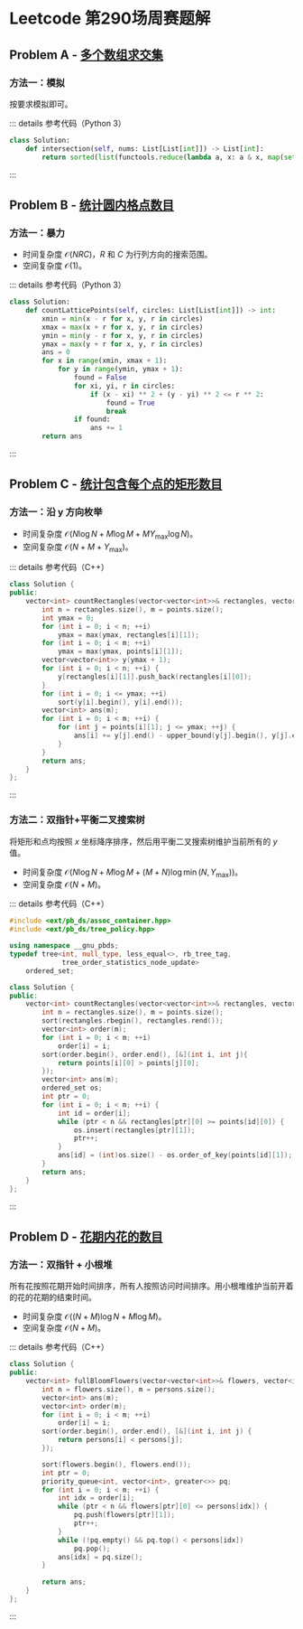 # Leetcode 第290场周赛题解

## Problem A - [多个数组求交集](https://leetcode.cn/problems/intersection-of-multiple-arrays/)

### 方法一：模拟

按要求模拟即可。

::: details 参考代码（Python 3）

```python
class Solution:
    def intersection(self, nums: List[List[int]]) -> List[int]:
        return sorted(list(functools.reduce(lambda a, x: a & x, map(set, nums))))
```

:::

## Problem B - [统计圆内格点数目](https://leetcode.cn/problems/count-lattice-points-inside-a-circle/)

### 方法一：暴力

- 时间复杂度 $\mathcal{O}(NRC)$，$R$ 和 $C$ 为行列方向的搜索范围。
- 空间复杂度 $\mathcal{O}(1)$。

::: details 参考代码（Python 3）

```python
class Solution:
    def countLatticePoints(self, circles: List[List[int]]) -> int:
        xmin = min(x - r for x, y, r in circles)
        xmax = max(x + r for x, y, r in circles)
        ymin = min(y - r for x, y, r in circles)
        ymax = max(y + r for x, y, r in circles)
        ans = 0
        for x in range(xmin, xmax + 1):
            for y in range(ymin, ymax + 1):
                found = False
                for xi, yi, r in circles:
                    if (x - xi) ** 2 + (y - yi) ** 2 <= r ** 2:
                        found = True
                        break
                if found:
                    ans += 1
        return ans
```

:::


## Problem C - [统计包含每个点的矩形数目](https://leetcode.cn/problems/count-number-of-rectangles-containing-each-point/)

### 方法一：沿 y 方向枚举

- 时间复杂度 $\mathcal{O}(N\log N+M\log M+MY_{\max}\log N)$。
- 空间复杂度 $\mathcal{O}(N+M+Y_{\max})$。

::: details 参考代码（C++）

```cpp
class Solution {
public:
    vector<int> countRectangles(vector<vector<int>>& rectangles, vector<vector<int>>& points) {
        int n = rectangles.size(), m = points.size();
        int ymax = 0;
        for (int i = 0; i < n; ++i)
            ymax = max(ymax, rectangles[i][1]);
        for (int i = 0; i < m; ++i)
            ymax = max(ymax, points[i][1]);
        vector<vector<int>> y(ymax + 1);
        for (int i = 0; i < n; ++i) {
            y[rectangles[i][1]].push_back(rectangles[i][0]);
        }
        for (int i = 0; i <= ymax; ++i)
            sort(y[i].begin(), y[i].end());
        vector<int> ans(m);
        for (int i = 0; i < m; ++i) {
            for (int j = points[i][1]; j <= ymax; ++j) {
                ans[i] += y[j].end() - upper_bound(y[j].begin(), y[j].end(), points[i][0] - 1);
            }
        }
        return ans;
    }
};
```

:::

### 方法二：双指针+平衡二叉搜索树

将矩形和点均按照 $x$ 坐标降序排序，然后用平衡二叉搜索树维护当前所有的 $y$ 值。

- 时间复杂度 $\mathcal{O}(N\log N+M\log M+(M+N)\log \min(N, Y_{\max}))$。
- 空间复杂度 $\mathcal{O}(N+M)$。

::: details 参考代码（C++）

```cpp
#include <ext/pb_ds/assoc_container.hpp>
#include <ext/pb_ds/tree_policy.hpp>

using namespace __gnu_pbds;
typedef tree<int, null_type, less_equal<>, rb_tree_tag,
             tree_order_statistics_node_update>
    ordered_set;

class Solution {
public:
    vector<int> countRectangles(vector<vector<int>>& rectangles, vector<vector<int>>& points) {
        int n = rectangles.size(), m = points.size();
        sort(rectangles.rbegin(), rectangles.rend());
        vector<int> order(m);
        for (int i = 0; i < m; ++i)
            order[i] = i;
        sort(order.begin(), order.end(), [&](int i, int j){
            return points[i][0] > points[j][0]; 
        });
        vector<int> ans(m);
        ordered_set os;
        int ptr = 0;
        for (int i = 0; i < m; ++i) {
            int id = order[i];
            while (ptr < n && rectangles[ptr][0] >= points[id][0]) {
                os.insert(rectangles[ptr][1]);
                ptr++;
            }
            ans[id] = (int)os.size() - os.order_of_key(points[id][1]);
        }
        return ans;
    }
};
```

:::

## Problem D - [花期内花的数目](https://leetcode.cn/problems/number-of-flowers-in-full-bloom/)

### 方法一：双指针 + 小根堆

所有花按照花期开始时间排序，所有人按照访问时间排序。用小根堆维护当前开着的花的花期的结束时间。

- 时间复杂度 $\mathcal{O}((N+M)\log N + M\log M)$。
- 空间复杂度 $\mathcal{O}(N+M)$。

::: details 参考代码（C++）

```cpp
class Solution {
public:
    vector<int> fullBloomFlowers(vector<vector<int>>& flowers, vector<int>& persons) {
        int n = flowers.size(), m = persons.size();
        vector<int> ans(m);
        vector<int> order(m);
        for (int i = 0; i < m; ++i)
            order[i] = i;
        sort(order.begin(), order.end(), [&](int i, int j) {
            return persons[i] < persons[j];
        });

        sort(flowers.begin(), flowers.end());
        int ptr = 0;
        priority_queue<int, vector<int>, greater<>> pq;
        for (int i = 0; i < m; ++i) {
            int idx = order[i];
            while (ptr < n && flowers[ptr][0] <= persons[idx]) {
                pq.push(flowers[ptr][1]);
                ptr++;
            }
            while (!pq.empty() && pq.top() < persons[idx])
                pq.pop();
            ans[idx] = pq.size();
        }
        
        return ans;
    }
};
```

:::

<Utterances />
